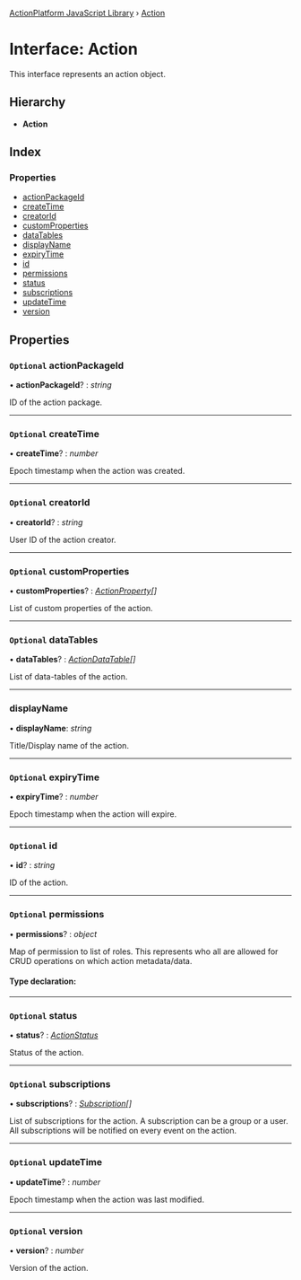 [ActionPlatform JavaScript Library](../README.md) › [Action](action.md)

# Interface: Action

This interface represents an action object.

## Hierarchy

* **Action**

## Index

### Properties

* [actionPackageId](action.md#optional-actionpackageid)
* [createTime](action.md#optional-createtime)
* [creatorId](action.md#optional-creatorid)
* [customProperties](action.md#optional-customproperties)
* [dataTables](action.md#optional-datatables)
* [displayName](action.md#displayname)
* [expiryTime](action.md#optional-expirytime)
* [id](action.md#optional-id)
* [permissions](action.md#optional-permissions)
* [status](action.md#optional-status)
* [subscriptions](action.md#optional-subscriptions)
* [updateTime](action.md#optional-updatetime)
* [version](action.md#optional-version)

## Properties

### `Optional` actionPackageId

• **actionPackageId**? : *string*

ID of the action package.

___

### `Optional` createTime

• **createTime**? : *number*

Epoch timestamp when the action was created.

___

### `Optional` creatorId

• **creatorId**? : *string*

User ID of the action creator.

___

### `Optional` customProperties

• **customProperties**? : *[ActionProperty](actionproperty.md)[]*

List of custom properties of the action.

___

### `Optional` dataTables

• **dataTables**? : *[ActionDataTable](actiondatatable.md)[]*

List of data-tables of the action.

___

###  displayName

• **displayName**: *string*

Title/Display name of the action.

___

### `Optional` expiryTime

• **expiryTime**? : *number*

Epoch timestamp when the action will expire.

___

### `Optional` id

• **id**? : *string*

ID of the action.

___

### `Optional` permissions

• **permissions**? : *object*

Map of permission to list of roles.
This represents who all are allowed for CRUD operations on which action metadata/data.

#### Type declaration:

___

### `Optional` status

• **status**? : *[ActionStatus](../enums/actionstatus.md)*

Status of the action.

___

### `Optional` subscriptions

• **subscriptions**? : *[Subscription](subscription.md)[]*

List of subscriptions for the action. A subscription can be a group or a user.
All subscriptions will be notified on every event on the action.

___

### `Optional` updateTime

• **updateTime**? : *number*

Epoch timestamp when the action was last modified.

___

### `Optional` version

• **version**? : *number*

Version of the action.
